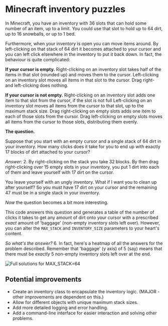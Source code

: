 # Minecraft inventory puzzles

In Minecraft, you have an inventory with 36 slots that can hold some number of an item, up to a limit. You could use that slot to hold up to 64 dirt, up to 16 snowballs, or up to 1 bed.

Furthermore, when your inventory is open you can move items around. By left-clicking on that stack of 64 dirt it becomes attached to your cursor and you can left click elsewhere in the inventory to put it back down. In fact, the behaviour is quite complicated:

**If your cursor is empty.**
Right-clicking on an inventory slot takes half of the items in that slot (rounded up) and moves them to the cursor.
Left-clicking on an inventory slot moves all items in that slot to the cursor.
Drag right- and left-clicking does nothing.

**If your cursor is not empty.**
Right-clicking on an inventory slot adds one item to that slot from the cursor, if the slot is not full
Left-clicking on an inventory slot moves all items from the cursor to that slot, up to the maximum stack size.
Drag right-clicking on empty slots adds one item to each of those slots from the cursor.
Drag left-clicking on empty slots moves all items from the cursor to those slots, distributing them evenly.

**The question.**

Suppose that you start with an empty cursor and a single stack of 64 dirt in your inventory. How many clicks does it take for you to end up with exactly 17 blocks of dirt attached to your cursor?

*Answer:* 2.
By right-clicking on the stack you take 32 blocks. By then drag right-clicking over 15 empty slots in your inventory, you put 1 dirt into each of them and leave yourself with 17 dirt on the cursor.

You leave yourself with an ungly inventory. What if I want you to clean up after yourself? So you must have 17 dirt on your cursor and the remaining 47 must be in a single stack in your inventory.

*Now* the question becomes a bit more interesting.

This code answers this question and generates a table of the number of clicks it takes to get any amount of dirt onto your cursor with a prescribed *exact* amount of 'baggage' (non-empty inventory slots left over). However, you can alter the `MAX_STACK` and `INVENTORY_SIZE` parameters to your heart's content.

*So what's the answer?* 6. In fact, here's a heatmap of all the answers for the problem described. Remember that 'baggage' (y axis) of 5 (say) means that there must be *exactly* 5 non-empty inventory slots left over at the end.

![Full solutions for `MAX_STACK=64`](https://calliope.mx/files/minecraft_inventory_solution.png)

## Potential improvements
* Create an inventory class to encapsulate the inventory logic. (MAJOR - other improvements are dependent on this.)
* Allow for different objects with unique maximum stack sizes.
* Add more detailed logging and error handling.
* Add a command-line interface for easier interaction and solving other problems.
